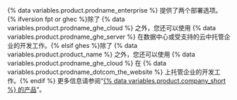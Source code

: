 {% data variables.product.prodname_enterprise %} 提供了两个部署选项。 {% ifversion fpt or ghec %}除了 {% data variables.product.prodname_ghe_cloud %} 之外，您还可以使用 {% data variables.product.prodname_ghe_server %} 在数据中心或受支持的云中托管企业的开发工作。{% elsif ghes %}除了 {% data variables.product.product_name %} 之外，您还可以使用 {% data variables.product.prodname_ghe_cloud %} 在 {% data variables.product.prodname_dotcom_the_website %} 上托管企业的开发工作。{% endif %} 更多信息请参阅“[{% data variables.product.company_short %} 的产品](/get-started/learning-about-github/githubs-products#github-enterprise)”。
